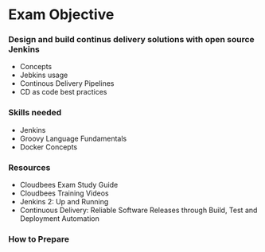 # Exam Objective

### Design and build continus delivery solutions with open source Jenkins

* Concepts
* Jebkins usage
* Continous Delivery Pipelines
* CD as code best practices

### Skills needed

 * Jenkins
 * Groovy Language Fundamentals
 * Docker Concepts


### Resources

* Cloudbees Exam Study Guide
* Cloudbees Training Videos
* Jenkins 2: Up and Running
* Continuous Delivery: Reliable Software Releases through Build, Test and Deployment Automation

### How to Prepare

